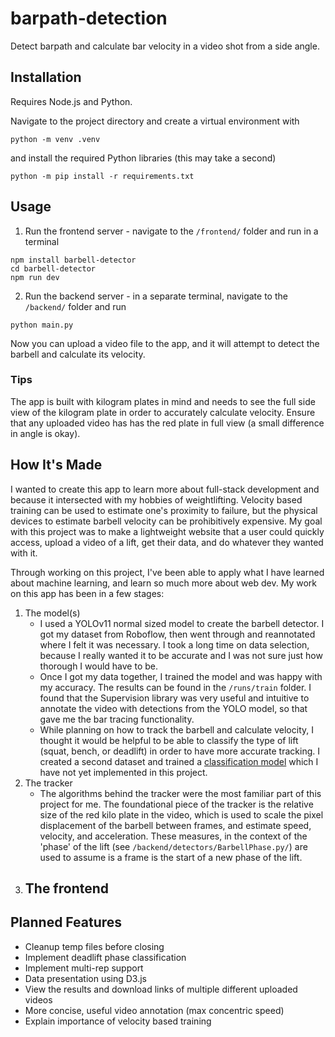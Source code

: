 # barpath-detection
Detect barpath and calculate bar velocity in a video shot from a side angle.
## Installation
Requires Node.js and Python. 

Navigate to the project directory and create a virtual environment with
```
python -m venv .venv
```
and install the required Python libraries (this may take a second)
```
python -m pip install -r requirements.txt
```

## Usage
1. Run the frontend server - navigate to the `/frontend/` folder and run in a terminal
```
npm install barbell-detector
cd barbell-detector
npm run dev
```
2. Run the backend server - in a separate terminal, navigate to the `/backend/` folder and run
```
python main.py
```

Now you can upload a video file to the app, and it will attempt to detect the barbell and calculate its velocity.

### Tips
The app is built with kilogram plates in mind and needs to see the full side view of the kilogram plate in order to accurately calculate velocity. Ensure that any uploaded video has has the red plate in full view (a small difference in angle is okay). 

## How It's Made
I wanted to create this app to learn more about full-stack development and because it intersected with my hobbies of weightlifting. Velocity based training can be used to estimate one's proximity to failure, but the physical devices to estimate barbell velocity can be prohibitively expensive. My goal with this project was to make a lightweight website that a user could quickly access, upload a video of a lift, get their data, and do whatever they wanted with it.  

Through working on this project, I've been able to apply what I have learned about machine learning, and learn so much more about web dev. My work on this app has been in a few stages:

1. The model(s)
    - I used a YOLOv11 normal sized model to create the barbell detector. I got my dataset from Roboflow, then went through and reannotated where I felt it was necessary. I took a long time on data selection, because I really wanted it to be accurate and I was not sure just how thorough I would have to be. 
    - Once I got my data together, I trained the model and was happy with my accuracy. The results can be found in the `/runs/train` folder. I found that the Supervision library was very useful and intuitive to annotate the video with detections from the YOLO model, so that gave me the bar tracing functionality.
    - While planning on how to track the barbell and calculate velocity, I thought it would be helpful to be able to classify the type of lift (squat, bench, or deadlift) in order to have more accurate tracking. I created a second dataset and trained a [classification model](https://github.com/camronrule/lift-classifier) which I have not yet implemented in this project.
2. The tracker
    - The algorithms behind the tracker were the most familiar part of this project for me. The foundational piece of the tracker is the relative size of the red kilo plate in the video, which is used to scale the pixel displacement of the barbell between frames, and estimate speed, velocity, and acceleration. These measures, in the context of the 'phase' of the lift (see `/backend/detectors/BarbellPhase.py/`) are used to assume is a frame is the start of a new phase of the lift. 
3. The frontend
    - 

## Planned Features
- Cleanup temp files before closing
- Implement deadlift phase classification
- Implement multi-rep support
- Data presentation using D3.js
- View the results and download links of multiple different uploaded videos
- More concise, useful video annotation (max concentric speed)
- Explain importance of velocity based training